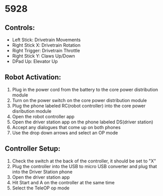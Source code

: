 # 5928

## Controls:
* Left Stick: Drivetrain Movements
* Right Stick X: Drivetrain Rotation
* Right Trigger: Drivetrain Throttle
* Right Stick Y: Claws Up/Down
* DPad Up: Elevator Up

## Robot Activation:
1. Plug in the power cord from the battery to the core power distribution module
2. Turn on the power switch on the core power distribution module
3. Plug the phone labeled RC(robot controller) into the core power disribution module
4. Open the robot controller app
5. Open the driver station app on the phone labeled DS(driver station)
6. Accept any dialogues that come up on both phones
7. Use the drop down arrows and select an OP mode

## Controller Setup:
1. Check the switch at the back of the controller, it should be set to "X"
2. Plug the controller into the USB to micro USB converter and plug that into the Driver Station phone
3. Open the driver station app
4. Hit Start and A on the controller at the same time
5. Select the TeleOP op mode
